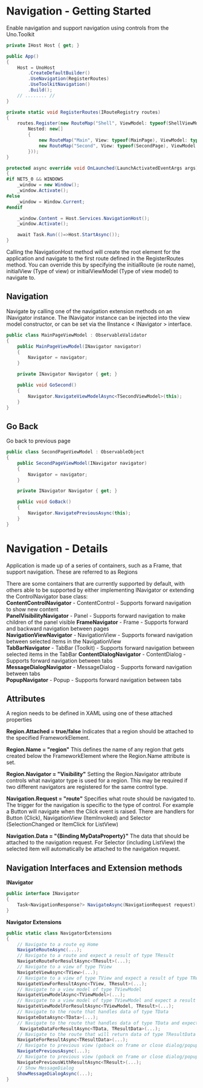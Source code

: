 # Navigation - Getting Started

Enable navigation and support navigation using controls from the Uno.Toolkit

```csharp
private IHost Host { get; }

public App()
{
    Host = UnoHost
        .CreateDefaultBuilder()
        .UseNavigation(RegisterRoutes)
        .UseToolkitNavigation()
        .Build();
    // ........ //
}

private static void RegisterRoutes(IRouteRegistry routes)
{
    routes.Register(new RouteMap("Shell", ViewModel: typeof(ShellViewModel),
		Nested: new[]
		{
			new RouteMap("Main", View: typeof(MainPage), ViewModel: typeof(MainPageViewModel)),
			new RouteMap("Second", View: typeof(SecondPage), ViewModel: typeof(SecondPageViewModel))
		}));
}

protected async override void OnLaunched(LaunchActivatedEventArgs args)
{
#if NET5_0 && WINDOWS
    _window = new Window();
    _window.Activate();
#else
	_window = Window.Current;
#endif

	_window.Content = Host.Services.NavigationHost();
	_window.Activate();

	await Task.Run(()=>Host.StartAsync());
}

```
Calling the NavigationHost method will create the root element for the application and navigate to the first route defined in the RegisterRoutes method. You can override this by specifying the initialRoute (ie route name), initialView (Type of view) or initialViewModel (Type of view model) to navigate to. 

## Navigation

Navigate by calling one of the navigation extension methods on an INavigator instance. The INavigator instance can be injected into the view model constructor, or can be set via the IInstance < INavigator > interface. 

```csharp
public class MainPageViewModel : ObservableValidator
{
    public MainPageViewModel(INavigator navigator)
    {
        Navigator = navigator;
    }

    private INavigator Navigator { get; }

    public void GoSecond()
    {
        Navigator.NavigateViewModelAsync<TSecondViewModel>(this);
    }
}
``` 

## Go Back 

Go back to previous page

```csharp
public class SecondPageViewModel : ObservableObject
{
    public SecondPageViewModel(INavigator navigator)
    {
        Navigator = navigator;
    }

    private INavigator Navigator { get; }

    public void GoBack()
    {
        Navigator.NavigatePreviousAsync(this);
    }
}
```




# Navigation - Details
Application is made up of a series of containers, such as a Frame, that support navigation. These are referred to as Regions

There are some containers that are currently supported by default, with others able to be supported by either implementing INavigator or extending the ControlNavigator base class:  
**ContentControlNavigator** - ContentControl - Supports forward navigation to show new content  
**PanelVisibilityNavigator** - Panel - Supports forward navigation to make children of the panel visible 
**FrameNavigator** - Frame - Supports forward and backward navigation between pages  
**NavigationViewNavigator** - NavigationView - Supports forward navigation between selected items in the NavigationView    
**TabBarNavigator** - TabBar (Toolkit) - Supports forward navigation between selected items in the TabBar
**ContentDialogNavigator** - ContentDialog - Supports forward navigation between tabs    
**MessageDialogNavigator** - MessageDialog - Supports forward navigation between tabs  
**PopupNavigator** - Popup - Supports forward navigation between tabs  



## Attributes
A region needs to be defined in XAML using one of these attached properties

**Region.Attached = true/false**
Indicates that a region should be attached to the specified FrameworkElement. 

**Region.Name = "region"**
This defines the name of any region that gets created below the FrameworkElement where the Region.Name attribute is set.

**Region.Navigator = "Visibility"**
Setting the Region.Navigator attribute controls what navigator type is used for a region. This may be required if two different navigators are registered for the same control type.

**Navigation.Request = "route"**
Specifies what route should be navigated to. The trigger for the navigation is specific to the type of control. For example a Button will navigate when the Click event is raised. There are handlers for Button (Click), NavigationView (ItemInvoked) and Selector (SelectionChanged or ItemClick for ListView)

**Navigation.Data = "{Binding MyDataProperty}"**
The data that should be attached to the navigation request. For Selector (including ListView) the selected item will automatically be attached to the navigation request.




## Navigation Interfaces and Extension methods

**INavigator**
```csharp
public interface INavigator
{
    Task<NavigationResponse?> NavigateAsync(NavigationRequest request);
}
```

**Navigator Extensions**
```csharp
public static class NavigatorExtensions
{
    // Navigate to a route eg Home
    NavigateRouteAsync(...);
    // Navigate to a route and expect a result of type TResult
    NavigateRouteForResultAsync<TResult>(...);
    // Navigate to a view of type TView
    NavigateViewAsync<TView>(...);
    // Navigate to a view of type TView and expect a result of type TResult
    NavigateViewForResultAsync<TView, TResult>(...);
    // Navigate to a view model of type TViewModel
    NavigateViewModelAsync<TViewModel>(...);
    // Navigate to a view model of type TViewModel and expect a result of type TResult
    NavigateViewModelForResultAsync<TViewModel, TResult>(...);
    // Navigate to the route that handles data of type TData
    NavigateDataAsync<TData>(...);
    // Navigate to the route that handles data of type TData and expect a result of type TResult
     NavigateDataForResultAsync<TData, TResultData>(...);
    // Navigate to the route that will return data of type TResultData
    NavigateForResultAsync<TResultData>(...);
    // Navigate to previous view (goback on frame or close dialog/popup)
    NavigatePreviousAsync(...);
    // Navigate to previous view (goback on frame or close dialog/popup) and provide response data
    NavigatePreviousWithResultAsync<TResult>(...);
    // Show MessageDialog
    ShowMessageDialogAsync(...);
}
```
